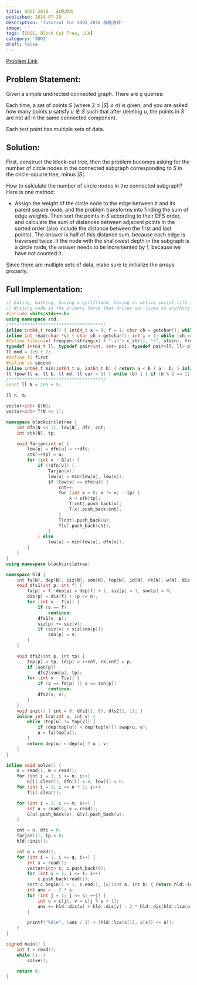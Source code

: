 ```yaml
---
title: SDOI 2018 - 战略游戏
published: 2024-07-29
description: 'Tutorial for SDOI 2018 战略游戏'
image: ''
tags: [SDOI, Block Cut Tree, LCA]
category: 'SDOI'
draft: false 
---
```


<a href="https://loj.ac/p/2562" target="_blank"> Problem Link </a>

## Problem Statement:

Given a simple undirected connected graph. There are $q$ queries:

Each time, a set of points $S$ (where $2 \le |S| \le n$) is given, and you are asked how many points $u$ satisfy $u \notin S$ such that after deleting $u$, the points in $S$ are not all in the same connected component.

Each test point has multiple sets of data.

## Solution:

First, construct the block-cut tree, then the problem becomes asking for the number of circle nodes in the connected subgraph corresponding to $S$ in the circle-square tree, minus $|S|$.

How to calculate the number of circle nodes in the connected subgraph? Here is one method:
- Assign the weight of the circle node to the edge between it and its parent square node, and the problem transforms into finding the sum of edge weights. Then sort the points in $S$ according to their DFS order, and calculate the sum of distances between adjacent points in the sorted order (also include the distance between the first and last points). The answer is half of this distance sum, because each edge is traversed twice. If the node with the shallowest depth in the subgraph is a circle node, the answer needs to be incremented by 1, because we have not counted it.

Since there are multiple sets of data, make sure to initialize the arrays properly.

## Full Implementation:
```cpp
// Eating, bathing, having a girlfriend, having an active social life is incidental, it gets in the way of code time.
// Writing code is the primary force that drives our lives so anything that interrupts that is wasteful.
#include <bits/stdc++.h>
using namespace std;
/************************************/
inline int64_t read() { int64_t x = 0, f = 1; char ch = getchar(); while (ch<'0'|| ch>'9') { if(ch == '-') f = -1; ch = getchar(); } while (ch >= '0' && ch <= '9') { x = x * 10 + ch - '0'; ch = getchar();} return x * f; }
inline int read(char *s) { char ch = getchar(); int i = 1; while (ch == ' ' || ch == '\n') ch = getchar(); while (ch != ' ' && ch != '\n') s[i++] = ch, ch = getchar(); s[i] = '\0'; return i - 1; }
#define fileio(x) freopen((string(x) + ".in").c_str(), "r", stdin), freopen((string(x) + ".out").c_str(), "w", stdout)
typedef int64_t ll; typedef pair<int, int> pii; typedef pair<ll, ll> pll; typedef long double ld;
ll mod = 1e9 + 7;
#define fi first
#define se second
inline int64_t min(int64_t a, int64_t b) { return a < b ? a : b; } inline int64_t max(int64_t a, int64_t b) { return a > b ? a : b; }
ll fpow(ll a, ll b, ll md, ll cur = 1) { while (b) { { if (b % 2 == 1) cur *= a; } a *= a, b = b / 2, a %= md, cur %= md; } return cur % md; }
/************************************/
const ll N = 2e5 + 5;

ll n, m;

vector<int> G[N];
vector<int> T[N << 1];

namespace blockcircletree {
    int dfn[N << 1], low[N], dfc, cnt;
    int stk[N], tp;

    void Tarjan(int u) {
        low[u] = dfn[u] = ++dfc;
        stk[++tp] = u;
        for (int v : G[u]) {
            if (!dfn[v]) {
                Tarjan(v);
                low[u] = min(low[u], low[v]);
                if (low[v] == dfn[u]) {
                    cnt++;
                    for (int x = 0; x != v; --tp) {
                        x = stk[tp];
                        T[cnt].push_back(x);
                        T[x].push_back(cnt);
                    }
                    T[cnt].push_back(u);
                    T[u].push_back(cnt);
                }
            } else
                low[u] = min(low[u], dfn[v]);
        }
    }
}
using namespace blockcircletree;

namespace hld {
    int fa[N], dep[N], siz[N], son[N], top[N], id[N], rk[N], w[N], dis[N], cnt;
    void dfs1(int p, int f) {
        fa[p] = f, dep[p] = dep[f] + 1, siz[p] = 1, son[p] = 0;
        dis[p] = dis[f] + (p <= n);
        for (int v : T[p]) {
            if (v == f)
                continue;
            dfs1(v, p);
            siz[p] += siz[v];
            if (siz[v] > siz[son[p]])
                son[p] = v;
        }
    }

    void dfs2(int p, int tp) {
        top[p] = tp, id[p] = ++cnt, rk[cnt] = p;
        if (son[p])
            dfs2(son[p], tp);
        for (int v : T[p]) {
            if (v == fa[p] || v == son[p])
                continue;
            dfs2(v, v);
        }
    }
    void init() { cnt = 0; dfs1(1, 0), dfs2(1, 1); }
    inline int lca(int u, int v) {
        while (top[u] != top[v]) {
            if (dep[top[u]] < dep[top[v]]) swap(u, v);
            u = fa[top[u]];
        }
        return dep[u] < dep[v] ? u : v;
    }
}

inline void solve() {
    n = read(), m = read();
    for (int i = 1; i <= n; i++)
        G[i].clear(), dfn[i] = 0, low[i] = 0;
    for (int i = 1; i <= n * 2; i++)
        T[i].clear();

    for (int i = 1; i <= m; i++) {
        int u = read(), v = read();
        G[u].push_back(v), G[v].push_back(u);
    }

    cnt = n, dfc = 0;
    Tarjan(1), tp = 0;
    hld::init();

    int q = read();
    for (int i = 1; i <= q; i++) {
        int s = read();
        vector<int> c; c.push_back(0);
        for (int i = 1; i <= s; i++)
            c.push_back(read());
        sort(c.begin() + 1, c.end(), [&](int a, int b) { return hld::id[a] < hld::id[b]; });
        int ans = - 2 * s;
        for (int j = 1; j <= s; ++j) {
            int u = c[j], v = c[j % s + 1];
            ans += hld::dis[u] + hld::dis[v] - 2 * hld::dis[hld::lca(u, v)];
        }

        printf("%d\n", (ans / 2) + (hld::lca(c[1], c[s]) <= n));
    }
}

signed main() {
    int t = read();
    while (t--)
        solve();

    return 0;
}
```

